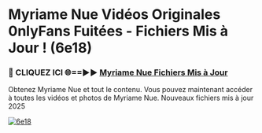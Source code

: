 # Myriame Nue Vidéos Originales 0nlyFans Fuitées - Fichiers Mis à Jour ! (6e18)

<h3>🔴 CLIQUEZ ICI 🌐==►► <a href="https://tinyurl.com/2pmr4ezf" rel="nofollow">Myriame Nue Fichiers Mis à Jour</a></h3>

Obtenez Myriame Nue et tout le contenu. Vous pouvez maintenant accéder à toutes les vidéos et photos de Myriame Nue. Nouveaux fichiers mis à jour 2025

[![6e18](https://i.imgur.com/6SNvagu.gif)](https://tinyurl.com/2pmr4ezf)
